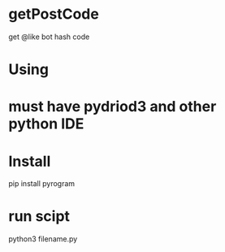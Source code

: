 # getPostCode
get @like bot hash code

# Using
# must have pydriod3 and other python IDE

# Install
pip install pyrogram
# run scipt
python3 filename.py
